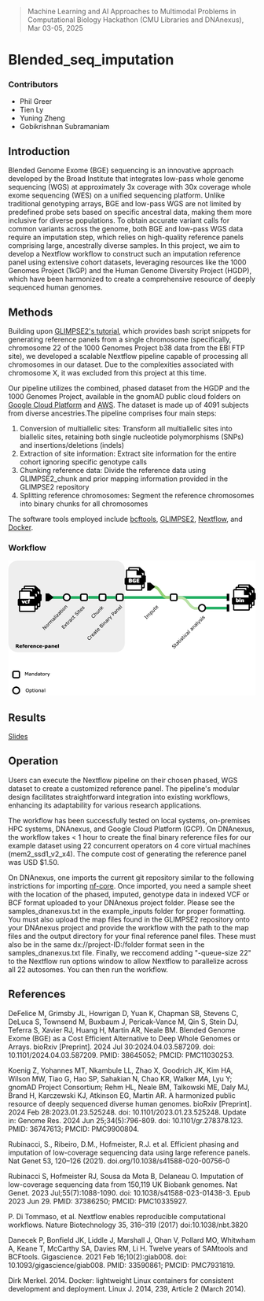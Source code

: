 > Machine Learning and AI Approaches to Multimodal Problems in Computational Biology Hackathon (CMU Libraries and DNAnexus), Mar 03-05, 2025

# Blended_seq_imputation

### Contributors
* Phil Greer
* Tien Ly
* Yuning Zheng
* Gobikrishnan Subramaniam

## Introduction
Blended Genome Exome (BGE) sequencing is an innovative approach developed by the Broad Institute that integrates low-pass whole genome sequencing (WGS) at approximately 3x coverage with 30x coverage whole exome sequencing (WES) on a unified sequencing platform. Unlike traditional genotyping arrays, BGE and low-pass WGS are not limited by predefined probe sets based on specific ancestral data, making them more inclusive for diverse populations. To obtain accurate variant calls for common variants across the genome, both BGE and low-pass WGS data require an imputation step, which relies on high-quality reference panels comprising large, ancestrally diverse samples. In this project, we aim to develop a Nextflow workflow to construct such an imputation reference panel using extensive cohort datasets, leveraging resources like the 1000 Genomes Project (1kGP) and the Human Genome Diversity Project (HGDP), which have been harmonized to create a comprehensive resource of deeply sequenced human genomes.

## Methods
Building upon [GLIMPSE2's tutorial](https://odelaneau.github.io/GLIMPSE/docs/tutorials/getting_started/), which provides bash script snippets for generating reference panels from a single chromosome (specifically, chromosome 22 of the 1000 Genomes Project b38 data from the EBI FTP site), we developed a scalable Nextflow pipeline capable of processing all chromosomes in our dataset. Due to the complexities associated with chromosome X, it was excluded from this project at this time.

Our pipeline utilizes the combined, phased dataset from the HGDP and the 1000 Genomes Project, available in the gnomAD public cloud folders on [Google Cloud 
Platform](gs://gcp-public-data--gnomad/resources/hgdp_1kg/phased_haplotypes_v2) and [AWS](s3://gnomad-public-us-east-1/resources/hgdp_1kg/phased_haplotypes_v2). The dataset is made up of 4091 subjects from diverse ancestries.The pipeline comprises four main steps:

1) Conversion of multiallelic sites: Transform all multiallelic sites into biallelic sites, retaining both single nucleotide polymorphisms (SNPs) and insertions/deletions (indels)
2) Extraction of site information: Extract site information for the entire cohort ignoring specific genotype calls
3) Chunking reference data: Divide the reference data using GLIMPSE2_chunk and prior mapping information provided in the GLIMPSE2 repository
4) Splitting reference chromosomes: Segment the reference chromosomes into binary chunks for all chromosomes

The software tools employed include [bcftools](https://samtools.github.io/bcftools/), [GLIMPSE2](https://odelaneau.github.io/GLIMPSE/), [Nextflow](https://github.com/nextflow-io/nextflow), and [Docker](https://github.com/docker).

### Workflow
![flowchart](figures/nextflow.drawio_whitebackground.png)

## Results
[Slides](https://docs.google.com/presentation/d/1FQdrbxCqVt1jzBpF6MPERIgx8S5RtXtNTYlFa6TiLg4/edit?usp=sharing)

## Operation
Users can execute the Nextflow pipeline on their chosen phased, WGS dataset to create a customized reference panel. The pipeline's modular design facilitates straightforward integration into existing workflows, enhancing its adaptability for various research applications. 

The workflow has been successfully tested on local systems, on-premises HPC systems, DNAnexus, and Google Cloud Platform (GCP). On DNAnexus, the workflow takes < 1 hour to create the final binary reference files for our example dataset using 22 concurrent operators on 4 core virtual machines (mem2_ssd1_v2_x4). The compute cost of generating the reference panel was USD $1.50. 

On DNAnexus, one imports the current git repository similar to the following instrictions for importing [nf-core](https://academy.dnanexus.com/buildingworkflows/nf/importingandrunningnfcore). Once imported, you need a sample sheet with the location of the phased, imputed, genotype data in indexed VCF or BCF format uploaded to your DNAnexus project folder. Please see the samples_dnanexus.txt in the example_inputs folder for proper formatting. You must also upload the map files found in the GLIMPSE2 repository onto your DNAnexus project and provide the workflow with the path to the map files and the output directory for your final reference panel files.  These must also be in the same dx://project-ID:/folder format seen in the samples_dnanexus.txt file. Finally, we reccomend adding "-queue-size 22" to the Nextflow run options window to allow Nextflow to parallelize across all 22 autosomes. You can then run the workflow.

## References

DeFelice M, Grimsby JL, Howrigan D, Yuan K, Chapman SB, Stevens C, DeLuca S, Townsend M, Buxbaum J, Pericak-Vance M, Qin S, Stein DJ, Teferra S, Xavier RJ, Huang H, Martin AR, Neale BM. Blended Genome Exome (BGE) 
as a Cost Efficient Alternative to Deep Whole Genomes or Arrays. bioRxiv [Preprint]. 2024 Jul 30:2024.04.03.587209. doi: 10.1101/2024.04.03.587209. PMID: 38645052; PMCID: PMC11030253.

Koenig Z, Yohannes MT, Nkambule LL, Zhao X, Goodrich JK, Kim HA, Wilson MW, Tiao G, Hao SP, Sahakian N, Chao KR, Walker MA, Lyu Y; gnomAD Project Consortium; Rehm HL, Neale BM, Talkowski ME, Daly MJ, Brand H, 
Karczewski KJ, Atkinson EG, Martin AR. A harmonized public resource of deeply sequenced diverse human genomes. bioRxiv [Preprint]. 2024 Feb 28:2023.01.23.525248. doi: 10.1101/2023.01.23.525248. Update in: Genome 
Res. 2024 Jun 25;34(5):796-809. doi: 10.1101/gr.278378.123. PMID: 36747613; PMCID: PMC9900804.

Rubinacci, S., Ribeiro, D.M., Hofmeister, R.J. et al. Efficient phasing and imputation of low-coverage sequencing data using large reference panels. Nat Genet 53, 120–126 (2021). doi.org/10.1038/s41588-020-00756-0

Rubinacci S, Hofmeister RJ, Sousa da Mota B, Delaneau O. Imputation of low-coverage sequencing data from 150,119 UK Biobank genomes. Nat Genet. 2023 Jul;55(7):1088-1090. doi: 10.1038/s41588-023-01438-3. Epub 2023 
Jun 29. PMID: 37386250; PMCID: PMC10335927.

P. Di Tommaso, et al. Nextflow enables reproducible computational workflows. Nature Biotechnology 35, 316–319 (2017) doi:10.1038/nbt.3820

Danecek P, Bonfield JK, Liddle J, Marshall J, Ohan V, Pollard MO, Whitwham A, Keane T, McCarthy SA, Davies RM, Li H. Twelve years of SAMtools and BCFtools. Gigascience. 2021 Feb 16;10(2):giab008. doi: 
10.1093/gigascience/giab008. PMID: 33590861; PMCID: PMC7931819.

Dirk Merkel. 2014. Docker: lightweight Linux containers for consistent development and deployment. Linux J. 2014, 239, Article 2 (March 2014).

